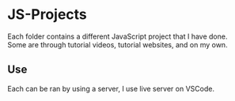 # JS-Projects
Each folder contains a different JavaScript project that I have done.  
Some are through tutorial videos, tutorial websites, and on my own.  
## Use
Each can be ran by using a server, I use live server on VSCode.  